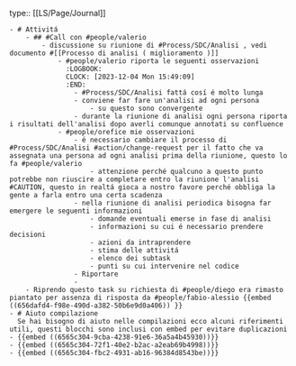 type:: [[LS/Page/Journal]]

	- # Attivitá
		- ## #Call con #people/valerio
			- discussione su riunione di #Process/SDC/Analisi , vedi documento #[[Processo di analisi ( miglioramento )]]
				- #people/valerio riporta le seguenti osservazioni
				  :LOGBOOK:
				  CLOCK: [2023-12-04 Mon 15:49:09]
				  :END:
					- #Process/SDC/Analisi fattá cosí é molto lunga
					- conviene far fare un'analisi ad ogni persona
						- su questo sono convergente
					- durante la riunione di analisi ogni persona riporta i risultati dell'analisi dopo averli comunque annotati su confluence
				- #people/orefice mie osservazioni
					- é necessario cambiare il processo di #Process/SDC/Analisi #action/change-request per il fatto che va assegnata una persona ad ogni analisi prima della riunione, questo lo fa #people/valerio
						- attenzione perché qualcuno a questo punto potrebbe non riuscire a completare entro la riunione l'analisi #CAUTION, questo in realtá gioca a nostro favore perché obbliga la gente a farla entro una certa scadenza
					- nella riunione di analisi periodica bisogna far emergere le seguenti informazioni
						- domande eventuali emerse in fase di analisi
						- informazioni su cui é necessario prendere decisioni
						- azioni da intraprendere
						- stima delle attivitá
						- elenco dei subtask
						- punti su cui intervenire nel codice
					- Riportare
					-
		- Riprendo questo task su richiesta di #people/diego era rimasto piantato per assenza di risposta da #people/fabio-alessio {{embed ((656dafd4-f98e-490d-a382-50b6e9d0a406)) }}
	- # Aiuto compilazione
	  Se hai bisogno di aiuto nelle compilazioni ecco alcuni riferimenti utili, questi blocchi sono inclusi con embed per evitare duplicazioni
	- {{embed ((6565c304-9cba-4238-91e6-36a5a4b45930))}}
	- {{embed ((6565c304-72f1-40e2-b2ac-a2eab69b4998))}}
	- {{embed ((6565c304-fbc2-4931-ab16-96384d8543be))}}